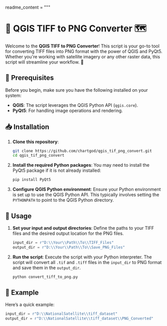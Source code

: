 readme_content = """
# 🎨 QGIS TIFF to PNG Converter 🗺️

Welcome to the **QGIS TIFF to PNG Converter**! This script is your go-to tool for converting TIFF files into PNG format with the power of QGIS and PyQt5. Whether you're working with satellite imagery or any other raster data, this script will streamline your workflow. 🚀

## 🔧 Prerequisites

Before you begin, make sure you have the following installed on your system:

- **QGIS**: The script leverages the QGIS Python API (`qgis.core`).
- **PyQt5**: For handling image operations and rendering.

## 📥 Installation

1. **Clone this repository**:
    ```bash
    git clone https://github.com/chartgod/qgis_tif_png_convert.git
    cd qgis_tif_png_convert
    ```

2. **Install the required Python packages**:
    You may need to install the PyQt5 package if it is not already installed:
    ```bash
    pip install PyQt5
    ```

3. **Configure QGIS Python environment**:
    Ensure your Python environment is set up to use the QGIS Python API. This typically involves setting the `PYTHONPATH` to point to the QGIS Python directory.

## 🚀 Usage

1. **Set your input and output directories**:
    Define the paths to your TIFF files and the desired output location for the PNG files.

    ```python
    input_dir = r"D:\\Your\\Path\\To\\TIFF_Files"
    output_dir = r"D:\\Your\\Path\\To\\Save_PNG_Files"
    ```

2. **Run the script**:
    Execute the script with your Python interpreter. The script will convert all `.tif` and `.tiff` files in the `input_dir` to PNG format and save them in the `output_dir`.

    ```bash
    python convert_tiff_to_png.py
    ```

## 🎯 Example

Here’s a quick example:

```python
input_dir = r"D:\\NationalSatellite\\tiff_dataset"
output_dir = r"D:\\NationalSatellite\\tiff_dataset\\PNG_Converted"
